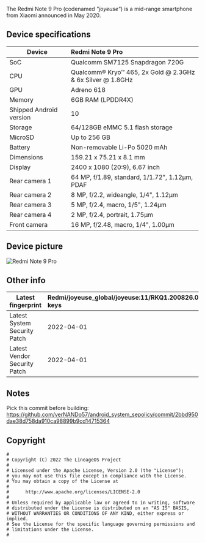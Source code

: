 The Redmi Note 9 Pro (codenamed _"joyeuse"_) is a mid-range smartphone from Xiaomi announced in May 2020.

## Device specifications

| Device                  | Redmi Note 9 Pro                                            |
| ----------------------- | :---------------------------------------------------------- |
| SoC                     | Qualcomm SM7125 Snapdragon 720G                             |
| CPU                     | Qualcomm® Kryo™ 465, 2x Gold @ 2.3GHz & 6x Silver @ 1.8GHz  |
| GPU                     | Adreno 618                                                  |
| Memory                  | 6GB RAM (LPDDR4X)                                           |
| Shipped Android version | 10                                                          |
| Storage                 | 64/128GB eMMC 5.1 flash storage                             |
| MicroSD                 | Up to 256 GB                                                |
| Battery                 | Non-removable Li-Po 5020 mAh                                |
| Dimensions              | 159.21 x 75.21 x 8.1 mm                                     |
| Display                 | 2400 x 1080 (20:9), 6.67 inch                               |
| Rear camera 1           | 64 MP, f/1.89, standard, 1/1.72", 1.12µm, PDAF              |
| Rear camera 2           | 8 MP, f/2.2, wideangle, 1/4", 1.12µm                        |
| Rear camera 3           | 5 MP, f/2.4, macro, 1/5", 1.24µm                            |
| Rear camera 4           | 2 MP, f/2.4, portrait, 1.75µm                               |
| Front camera            | 16 MP, f/2.48, macro, 1/4", 1.00µm                          |


## Device picture

![Redmi Note 9 Pro](https://hd2.tudocdn.net/901415)

## Other info

| Latest fingerprint | Redmi/joyeuse_global/joyeuse:11/RKQ1.200826.002/V12.5.7.0.RJZMIXM:user/release-keys |
| ----------------------- | :---------------------------------------------------------- |
| Latest System Security Patch | 2022-04-01 |
| Latest Vendor Security Patch | 2022-04-01 |

## Notes
Pick this commit before building: https://github.com/verNANDo57/android_system_sepolicy/commit/2bbd950dae38d758da910ca98899b9cd14715364

## Copyright

```
#
# Copyright (C) 2022 The LineageOS Project
#
# Licensed under the Apache License, Version 2.0 (the "License");
# you may not use this file except in compliance with the License.
# You may obtain a copy of the License at
#
#      http://www.apache.org/licenses/LICENSE-2.0
#
# Unless required by applicable law or agreed to in writing, software
# distributed under the License is distributed on an "AS IS" BASIS,
# WITHOUT WARRANTIES OR CONDITIONS OF ANY KIND, either express or implied.
# See the License for the specific language governing permissions and
# limitations under the License.
#
